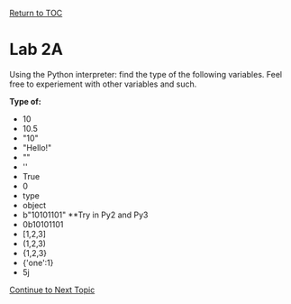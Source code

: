 <a href="https://github.com/CyberTrainingUSAF/07-Python-Programming/blob/master/00-Table-of-Contents.md" rel="Return to TOC"> Return to TOC </a>

# Lab 2A

Using the Python interpreter: find the type of the following variables. Feel free to experiement with other variables and such.

**Type of:​**

* 10​
* 10.5​
* "10"​
* "Hello!"​
* ""​
* ''
* True​
* 0​
* type​
* object​
* b"10101101" \*\*Try in Py2 and Py3 ​
* 0b10101101​
* \[1,2,3\]​
* \(1,2,3\)​
* {1,2,3}​
* {'one':1}​
* 5j​

<a href="https://github.com/CyberTrainingUSAF/07-Python-Programming/blob/master/02_Data_Types/02_numbers.md" rel="Continue to Next Topic"> Continue to Next Topic </a>
